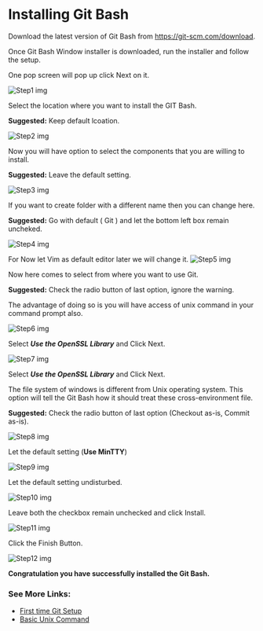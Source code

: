 # Installing Git Bash
Download the latest version of Git Bash from https://git-scm.com/download.

Once Git Bash Window installer is downloaded, run the installer and follow the setup.

One pop screen will pop up click Next on it.

![Step1 img](/image/git-installation/step1.PNG)


Select the location where you want to install the GIT Bash. 

**Suggested:** Keep default lcoation.

![Step2 img](/image/git-installation/step2.PNG)


Now you will have option to select the components that you are willing to install.

**Suggested:** Leave the default setting.

![Step3 img](/image/git-installation/step3.PNG)


If you want to create folder with a different name then you can change here.

**Suggested:** Go with default ( Git ) and let the bottom left box remain uncheked.

![Step4 img](/image/git-installation/step4.PNG)


For Now let Vim as default editor later we will change it.
![Step5 img](/image/git-installation/step5.PNG)


Now here comes to select from where you want to use Git.

**Suggested:** Check the radio button of last option, ignore the warning.

The advantage of doing so is you will have access of unix command in your command prompt also.

![Step6 img](/image/git-installation/step6.PNG)


Select _**Use the OpenSSL Library**_ and Click Next.

![Step7 img](/image/git-installation/step7.PNG)


Select _**Use the OpenSSL Library**_ and Click Next.

The file system of windows is different from Unix operating system. This option will tell the Git Bash how it should treat these cross-environment file.

**Suggested:** Check the radio button of last option (Checkout as-is, Commit as-is).

![Step8 img](/image/git-installation/step8.PNG)



Let the default setting (**Use MinTTY**)

![Step9 img](/image/git-installation/step9.PNG)



Let the default setting undisturbed.

![Step10 img](/image/git-installation/step10.PNG)


Leave both the checkbox remain unchecked and click Install.

![Step11 img](/image/git-installation/step11.PNG)


Click the Finish Button.

![Step12 img](/image/git-installation/step12.PNG)

**Congratulation you have successfully installed the Git Bash.**

### See More Links:
- [First time Git Setup]()
- [Basic Unix Command]()

